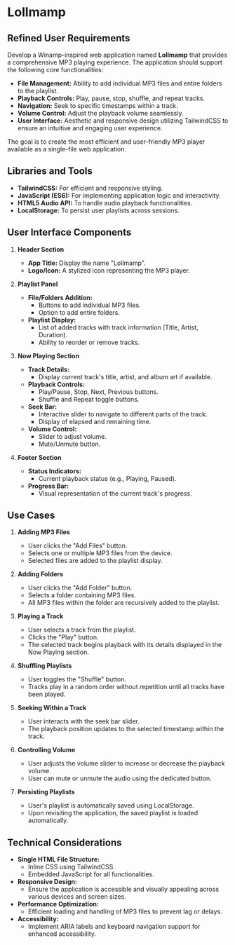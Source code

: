 # Lollmamp

## Refined User Requirements

Develop a Winamp-inspired web application named **Lollmamp** that provides a comprehensive MP3 playing experience. The application should support the following core functionalities:

- **File Management:** Ability to add individual MP3 files and entire folders to the playlist.
- **Playback Controls:** Play, pause, stop, shuffle, and repeat tracks.
- **Navigation:** Seek to specific timestamps within a track.
- **Volume Control:** Adjust the playback volume seamlessly.
- **User Interface:** Aesthetic and responsive design utilizing TailwindCSS to ensure an intuitive and engaging user experience.

The goal is to create the most efficient and user-friendly MP3 player available as a single-file web application.

## Libraries and Tools

- **TailwindCSS:** For efficient and responsive styling.
- **JavaScript (ES6):** For implementing application logic and interactivity.
- **HTML5 Audio API:** To handle audio playback functionalities.
- **LocalStorage:** To persist user playlists across sessions.

## User Interface Components

1. **Header Section**
   - **App Title:** Display the name "Lollmamp".
   - **Logo/Icon:** A stylized icon representing the MP3 player.

2. **Playlist Panel**
   - **File/Folders Addition:**
     - Buttons to add individual MP3 files.
     - Option to add entire folders.
   - **Playlist Display:**
     - List of added tracks with track information (Title, Artist, Duration).
     - Ability to reorder or remove tracks.

3. **Now Playing Section**
   - **Track Details:**
     - Display current track's title, artist, and album art if available.
   - **Playback Controls:**
     - Play/Pause, Stop, Next, Previous buttons.
     - Shuffle and Repeat toggle buttons.
   - **Seek Bar:**
     - Interactive slider to navigate to different parts of the track.
     - Display of elapsed and remaining time.
   - **Volume Control:**
     - Slider to adjust volume.
     - Mute/Unmute button.

4. **Footer Section**
   - **Status Indicators:**
     - Current playback status (e.g., Playing, Paused).
   - **Progress Bar:**
     - Visual representation of the current track's progress.

## Use Cases

1. **Adding MP3 Files**
   - User clicks the "Add Files" button.
   - Selects one or multiple MP3 files from the device.
   - Selected files are added to the playlist display.

2. **Adding Folders**
   - User clicks the "Add Folder" button.
   - Selects a folder containing MP3 files.
   - All MP3 files within the folder are recursively added to the playlist.

3. **Playing a Track**
   - User selects a track from the playlist.
   - Clicks the "Play" button.
   - The selected track begins playback with its details displayed in the Now Playing section.

4. **Shuffling Playlists**
   - User toggles the "Shuffle" button.
   - Tracks play in a random order without repetition until all tracks have been played.

5. **Seeking Within a Track**
   - User interacts with the seek bar slider.
   - The playback position updates to the selected timestamp within the track.

6. **Controlling Volume**
   - User adjusts the volume slider to increase or decrease the playback volume.
   - User can mute or unmute the audio using the dedicated button.

7. **Persisting Playlists**
   - User's playlist is automatically saved using LocalStorage.
   - Upon revisiting the application, the saved playlist is loaded automatically.

## Technical Considerations

- **Single HTML File Structure:**
  - Inline CSS using TailwindCSS.
  - Embedded JavaScript for all functionalities.
- **Responsive Design:**
  - Ensure the application is accessible and visually appealing across various devices and screen sizes.
- **Performance Optimization:**
  - Efficient loading and handling of MP3 files to prevent lag or delays.
- **Accessibility:**
  - Implement ARIA labels and keyboard navigation support for enhanced accessibility.